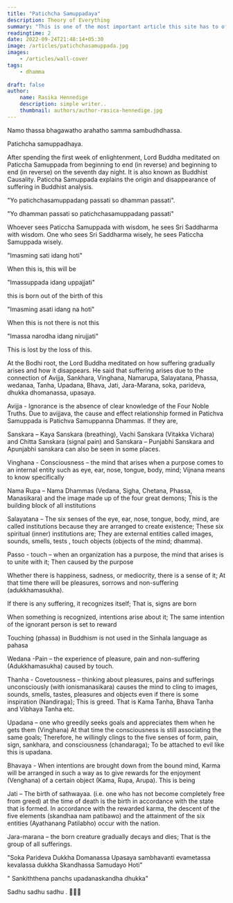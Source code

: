 ```yaml
---
title: "Patichcha Samuppadaya"
description: Theory of Everything
summary: "This is one of the most important article this site has to offer. Please try to read it carefully understand it. If you having troubles understanding it, please drop us a note in feedback section"
readingtime: 2
date: 2022-09-24T21:48:14+05:30
image: /articles/patichchasamuppada.jpg
images:
    - /articles/wall-cover
tags: 
    - dhamma
    
draft: false
author:
    name: Rasika Hennedige
    description: simple writer..
    thumbnail: authors/author-rasica-hennedige.jpg
---
```


Namo thassa bhagawatho arahatho samma sambudhdhassa.

Patichcha samuppadhaya.

After spending the first week of enlightenment, Lord Buddha meditated on Paticcha Samuppada from beginning to end (in reverse) and beginning to end (in reverse) on the seventh day night. It is also known as Buddhist Causality. Paticcha Samuppada explains the origin and disappearance of suffering in Buddhist analysis.

"Yo patichchasamuppadang passati so dhamman passati". 

"Yo dhamman passati so patichchasamuppadang passati"

Whoever sees Paticcha Samuppada with wisdom, he sees Sri Saddharma with wisdom. One who sees Sri Saddharma wisely, he sees Paticcha Samuppada wisely.

"Imasming sati idang hoti"  

When this is, this will be

"Imassuppada idang uppajjati" 

this is born out of the birth of this

"Imasming asati idang na hoti" 

When this is not there is not this

"Imassa narodha idang nirujjati"

This is lost by the loss of this.

At the Bodhi root, the Lord Buddha meditated on how suffering gradually arises and how it disappears. He said that suffering arises due to the connection of Avijja, Sankhara, Vinghana, Namarupa, Salayatana, Phassa, wedanaa, Tanha, Upadana, Bhava, Jati, Jara-Marana, soka, parideva, dhukka dhomanassa, upasaya.

Avijja - Ignorance is the absence of clear knowledge of the Four Noble Truths. Due to avijjava, the cause and effect relationship formed in Patichva Samuppada is Patichva Samuppanna Dhammas. If they are,

Sanskara – Kaya Sanskara (breathing), Vachi Sanskara (Vitakka Vichara) and Chitta Sanskara (signal pain) and Sanskara – Punjabhi Sanskara and Apunjabhi sanskara can also be seen in some places.

Vinghana - Consciousness – the mind that arises when a purpose comes to an internal entity such as eye, ear, nose, tongue, body, mind; Vijnana means to know specifically

Nama Rupa – Nama Dhammas (Vedana, Sigha, Chetana, Phassa, Manasikara) and the image made up of the four great demons; This is the building block of all institutions

Salayatana – The six senses of the eye, ear, nose, tongue, body, mind, are called institutions because they are arranged to create existence; These six spiritual (inner) institutions are; They are external entities called images, sounds, smells, tests , touch objects (objects of the mind; dhamma).

Passo - touch – when an organization has a purpose, the mind that arises is to unite with it; Then caused by the purpose

Whether there is happiness, sadness, or mediocrity, there is a sense of it; At that time there will be pleasures, sorrows and non-suffering (adukkhamasukha).

If there is any suffering, it recognizes itself; That is, signs are born

When something is recognized, intentions arise about it; The same intention of the ignorant person is set to reward

Touching (phassa) in Buddhism is not used in the Sinhala language as pahasa

Wedana -Pain – the experience of pleasure, pain and non-suffering (Adukkhamasukha) caused by touch.

Thanha - Covetousness – thinking about pleasures, pains and sufferings unconsciously (with ionismanasikara) causes the mind to cling to images, sounds, smells, tastes, pleasures and objects even if there is some inspiration (Nandiraga); This is greed. That is Kama Tanha, Bhava Tanha and Vibhaya Tanha etc.

Upadana – one who greedily seeks goals and appreciates them when he gets them (Vinghana) At that time the consciousness is still associating the same goals; Therefore, he willingly clings to the five senses of form, pain, sign, sankhara, and consciousness (chandaraga); To be attached to evil like this is upadana.

Bhavaya - When intentions are brought down from the bound mind, Karma will be arranged in such a way as to give rewards for the enjoyment (Venghana) of a certain object (Kama, Rupa, Arupa). This is being

Jati – The birth of sathwayaa. (i.e. one who has not become completely free from greed) at the time of death is the birth in accordance with the state that is formed. In accordance with the rewarded karma, the descent of the five elements (skandhaa nam patibawo) and the attainment of the six entities (Ayathanang Patilabho) occur with the nation.

Jara-marana – the born creature gradually decays and dies; That is the group of all sufferings.

"Soka Parideva Dukkha Domanassa Upasaya
sambhavanti evametassa kevalassa dukkha Skandhassa Samudayo Hoti"

" Sankiththena panchs upadanaskandha dhukka"

Sadhu sadhu sadhu .
🙏🙏🙏